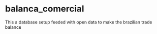 # balanca_comercial
This a database setup feeded with open data to make the brazilian trade balance
